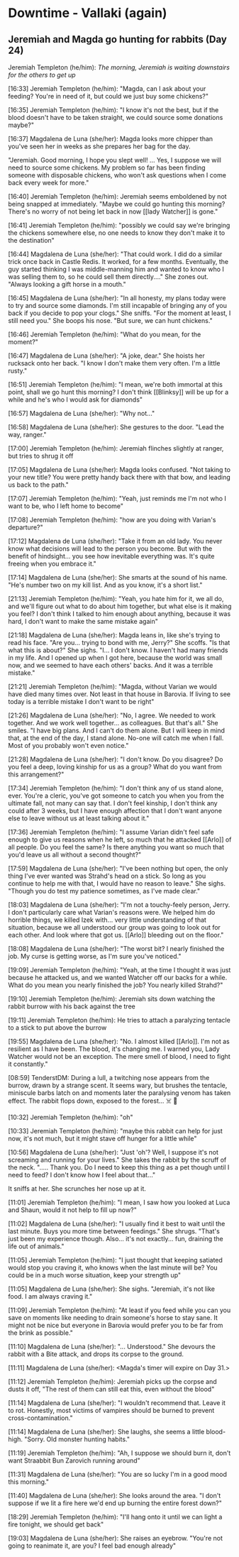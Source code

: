 # Downtime - Vallaki (again)

## Jeremiah and Magda go hunting for rabbits (Day 24)

Jeremiah Templeton (he/him): *The morning, Jeremiah is waiting downstairs for the others to get up*
 
[16:33] Jeremiah Templeton (he/him): "Magda, can I ask about your feeding? You're in need of it, but could we just buy some chickens?"

[16:35] Jeremiah Templeton (he/him): "I know it's not the best, but if the blood doesn't have to be taken straight, we could source some donations maybe?"

[16:37] Magdalena de Luna (she/her): Magda looks more chipper than you've seen her in weeks as she prepares her bag for the day.

"Jeremiah. Good morning, I hope you slept well! ... Yes, I suppose we will need to source some chickens. My problem so far has been finding someone with disposable chickens, who won't ask questions when I come back every week for more."

[16:40] Jeremiah Templeton (he/him): Jeremiah seems emboldened by not being snapped at immediately. "Maybe we could go hunting this morning? There's no worry of not being let back in now [[lady Watcher]] is gone."

[16:41] Jeremiah Templeton (he/him): "possibly we could say we're bringing the chickens somewhere else, no one needs to know they don't make it to the destination"

[16:44] Magdalena de Luna (she/her): "That could work. I did do a similar trick once back in Castle Redis. It worked, for a few months. Eventually, the guy started thinking I was middle-manning him and wanted to know who I was selling them to, so he could sell them directly...." She zones out. "Always looking a gift horse in a mouth."

[16:45] Magdalena de Luna (she/her): "In all honesty, my plans today were to try and source some diamonds. I'm still incapable of bringing any of you back if you decide to pop your clogs." She sniffs. "For the moment at least, I still need you." She boops his nose. "But sure, we can hunt chickens."

[16:46] Jeremiah Templeton (he/him): "What do you mean, for the moment?"

[16:47] Magdalena de Luna (she/her): "A joke, dear." She hoists her rucksack onto her back. "I know I don't make them very often. I'm a little rusty."

[16:51] Jeremiah Templeton (he/him): "I mean, we're both immortal at this point, shall we go hunt this morning? I don't think [[Blinksy]] will be up for a while and he's who I would ask for diamonds"

[16:57] Magdalena de Luna (she/her): "Why not..."

[16:58] Magdalena de Luna (she/her): She gestures to the door. "Lead the way, ranger."

[17:00] Jeremiah Templeton (he/him): Jeremiah flinches slightly at ranger, but tries to shrug it off

[17:05] Magdalena de Luna (she/her): Magda looks confused. "Not taking to your new title? You were pretty handy back there with that bow, and leading us back to the path."

[17:07] Jeremiah Templeton (he/him): "Yeah, just reminds me I'm not who I want to be, who I left home to become"

[17:08] Jeremiah Templeton (he/him): "how are you doing with Varian's departure?"

[17:12] Magdalena de Luna (she/her): "Take it from an old lady. You never know what decisions will lead to the person you become. But with the benefit of hindsight... you see how inevitable everything was. It's quite freeing when you embrace it."

[17:14] Magdalena de Luna (she/her): She smarts at the sound of his name. "He's number two on my kill list. And as you know, it's a short list."

[21:13] Jeremiah Templeton (he/him): "Yeah, you hate him for it, we all do, and we'll figure out what to do about him together, but what else is it making you feel? I don't think I talked to him enough about anything, because it was hard, I don't want to make the same mistake again"

[21:18] Magdalena de Luna (she/her): Magda leans in, like she's trying to read his face. "Are you... trying to bond with me, Jerry?" She scoffs. "Is that what this is about?" She sighs. "I... I don't know. I haven't had many friends in my life. And I opened up when I got here, because the world was small now, and we seemed to have each others' backs. And it was a terrible mistake."

[21:21] Jeremiah Templeton (he/him): "Magda, without Varian we would have died many times over. Not least in that house in Barovia. If living to see today is a terrible mistake I don't want to be right"

[21:26] Magdalena de Luna (she/her): "No, I agree. We needed to work together. And we work well together... as colleagues. But that's all." She smiles. "I have big plans. And I can't do them alone. But I will keep in mind that, at the end of the day, I stand alone. No-one will catch me when I fall. Most of you probably won't even notice."

[21:28] Magdalena de Luna (she/her): "I don't know. Do you disagree? Do you feel a deep, loving kinship for us as a group? What do you want from this arrangement?"

[17:34] Jeremiah Templeton (he/him): "I don't think any of us stand alone, ever. You're a cleric, you've got someone to catch you when you from the ultimate fall, not many can say that. I don't feel kinship, I don't think any could after 3 weeks, but I have enough affection that I don't want anyone else to leave without us at least talking about it."

[17:36] Jeremiah Templeton (he/him): "I assume Varian didn't feel safe enough to give us reasons when he left, so much that he attacked [[Arlo]] of all people. Do you feel the same? Is there anything you want so much that you'd leave us all without a second thought?"

[17:59] Magdalena de Luna (she/her): "I've been nothing but open, the only thing I've ever wanted was Strahd's head on a stick. So long as you continue to help me with that, I would have no reason to leave." She sighs. "Though you do test my patience sometimes, as I've made clear."

[18:03] Magdalena de Luna (she/her): "I'm not a touchy-feely person, Jerry. I don't particularly care what Varian's reasons were. We helped him do horrible things, we killed Izek with... very little understanding of that situation, because we all understood our group was going to look out for each other. And look where that got us. [[Arlo]] bleeding out on the floor."

[18:08] Magdalena de Luna (she/her): "The worst bit? I nearly finished the job. My curse is getting worse, as I'm sure you've noticed."

[19:09] Jeremiah Templeton (he/him): "Yeah, at the time I thought it was just because he attacked us, and we wanted Watcher off our backs for a while. What do you mean you nearly finished the job? You nearly killed Strahd?"

[19:10] Jeremiah Templeton (he/him): Jeremiah sits down watching the rabbit burrow with his back against the tree

[19:11] Jeremiah Templeton (he/him): He tries to attach a paralyzing tentacle to a stick to put above the burrow

[19:55] Magdalena de Luna (she/her): "No. I almost killed [[Arlo]]. I'm not as resilient as I have been. The blood, it's changing me. I warned you, Lady Watcher would not be an exception. The mere smell of blood, I need to fight it constantly."

[08:59] TenderstDM: During a lull, a twitching nose appears from the burrow, drawn by a strange scent. It seems wary, but brushes the tentacle, miniscule barbs latch on and moments later the paralysing venom has taken effect. The rabbit flops down, exposed to the forest... ☠️ 🐇

[10:32] Jeremiah Templeton (he/him): "oh"

[10:33] Jeremiah Templeton (he/him): "maybe this rabbit can help for just now, it's not much, but it might stave off hunger for a little while"

[10:56] Magdalena de Luna (she/her): "Just 'oh'? Well, I suppose it's not screaming and running for your lives." She takes the rabbit by the scruff of the neck. "..... Thank you. Do I need to keep this thing as a pet though until I need to feed? I don't know how I feel about that..."

It sniffs at her. She scrunches her nose up at it.

[11:01] Jeremiah Templeton (he/him): "I mean, I saw how you looked at Luca and Shaun, would it not help to fill up now?"

[11:02] Magdalena de Luna (she/her): "I usually find it best to wait until the last minute. Buys you more time between feedings." She shrugs. "That's just been my experience though. Also... it's not exactly... fun, draining the life out of animals."

[11:05] Jeremiah Templeton (he/him): "I just thought that keeping satiated would stop you craving it, who knows when the last minute will be? You could be in a much worse situation, keep your strength up"

[11:05] Magdalena de Luna (she/her): She sighs. "Jeremiah, it's not like food. I am always craving it."

[11:09] Jeremiah Templeton (he/him): "At least if you feed while you can you save on moments like needing to drain someone's horse to stay sane. It might not be nice but everyone in Barovia would prefer you to be far from the brink as possible."

[11:10] Magdalena de Luna (she/her): "... Understood." She devours the rabbit with a Bite attack, and drops its corpse to the ground.

[11:11] Magdalena de Luna (she/her): <Magda's timer will expire on Day 31.>

[11:12] Jeremiah Templeton (he/him): Jeremiah picks up the corpse and dusts it off, "The rest of them can still eat this, even without the blood"

[11:14] Magdalena de Luna (she/her): "I wouldn't recommend that. Leave it to rot. Honestly, most victims of vampires should be burned to prevent cross-contamination."

[11:14] Magdalena de Luna (she/her): She laughs, she seems a little blood-high. "Sorry. Old monster hunting habits."

[11:19] Jeremiah Templeton (he/him): "Ah, I suppose we should burn it, don't want Straabbit Bun Zarovich running around"

[11:31] Magdalena de Luna (she/her): "You are so lucky I'm in a good mood this morning."

[11:40] Magdalena de Luna (she/her): She looks around the area. "I don't suppose if we lit a fire here we'd end up burning the entire forest down?"

[18:29] Jeremiah Templeton (he/him): "I'll hang onto it until we can light a fire tonight, we should get back"

[19:03] Magdalena de Luna (she/her): She raises an eyebrow. "You're not going to reanimate it, are you? I feel bad enough already"